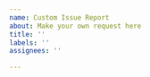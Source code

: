 ```yaml
---
name: Custom Issue Report
about: Make your own request here
title: ''
labels: ''
assignees: ''

---
```



